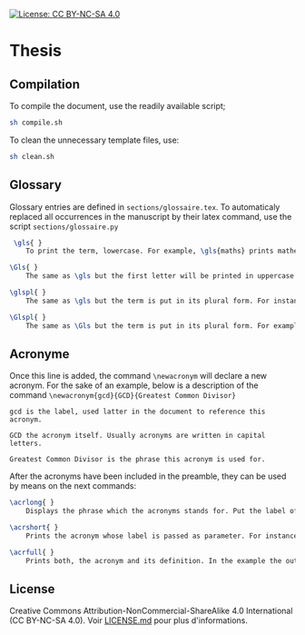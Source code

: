  [![License: CC BY-NC-SA 4.0](https://img.shields.io/badge/License-CC%20BY--NC--SA%204.0-lightgrey.svg)](https://creativecommons.org/licenses/by-nc-sa/4.0/)

# Thesis 

## Compilation
To compile the document, use the readily available script;
```bash
sh compile.sh 
````
To clean the unnecessary template files, use:
```bash
sh clean.sh 
````

## Glossary

Glossary entries are defined in ``sections/glossaire.tex``.
To automaticaly replaced all occurrences in the manuscript by their latex command, use the script ``sections/glossaire.py``
````latex
 \gls{ } 
    To print the term, lowercase. For example, \gls{maths} prints mathematics when used. 

\Gls{ } 
    The same as \gls but the first letter will be printed in uppercase. Example: \Gls{maths} prints Mathematics 

\glspl{ } 
    The same as \gls but the term is put in its plural form. For instance, \glspl{formula} will write formulas in your final document. 

\Glspl{ } 
    The same as \Gls but the term is put in its plural form. For example, \Glspl{formula} renders as Formulas. 
````

## Acronyme

Once this line is added, the command `\newacronym` will declare a new acronym. For the sake of an example, below is a description of the command `\newacronym{gcd}{GCD}{Greatest Common Divisor}`

    gcd is the label, used latter in the document to reference this acronym. 

    GCD the acronym itself. Usually acronyms are written in capital letters. 

    Greatest Common Divisor is the phrase this acronym is used for. 

After the acronyms have been included in the preamble, they can be used by means on the next commands:

````latex
\acrlong{ } 
    Displays the phrase which the acronyms stands for. Put the label of the acronym inside the braces. In the example, \acrlong{gcd} prints Greatest Common Divisor. 

\acrshort{ } 
    Prints the acronym whose label is passed as parameter. For instance, \acrshort{gcd} renders as GCD. 

\acrfull{ } 
    Prints both, the acronym and its definition. In the example the output of \acrfull{lcm} is Least Common Multiple (LCM). 
````

## License
Creative Commons Attribution-NonCommercial-ShareAlike 4.0 International (CC BY-NC-SA 4.0). Voir [LICENSE.md](https://github.com/ThibaultLatrille/PhD/blob/master/LICENSE.md) pour plus d'informations.
